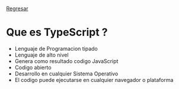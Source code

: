 [Regresar](../README.md)

# Que es TypeScript ? 

- Lenguaje de Programacion tipado
- Lenguaje de alto nivel
- Genera como resultado codigo JavaScript
- Codigo abierto
- Desarrollo en cualquier Sistema Operativo
- El codigo puede ejecutarse en cualquier navegador o plataforma